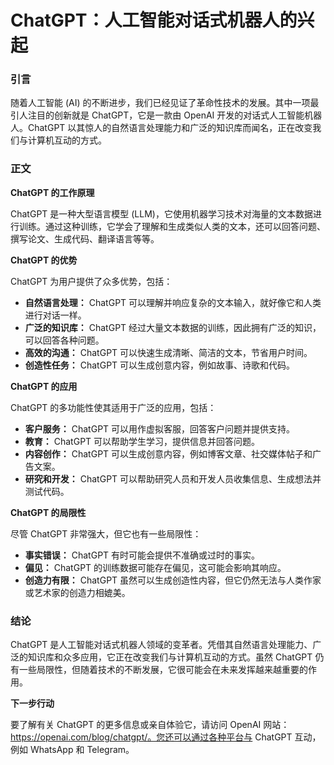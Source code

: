 # ChatGPT：人工智能对话式机器人的兴起

### 引言

随着人工智能 (AI) 的不断进步，我们已经见证了革命性技术的发展。其中一项最引人注目的创新就是 ChatGPT，它是一款由 OpenAI 开发的对话式人工智能机器人。ChatGPT 以其惊人的自然语言处理能力和广泛的知识库而闻名，正在改变我们与计算机互动的方式。

### 正文

**ChatGPT 的工作原理**

ChatGPT 是一种大型语言模型 (LLM)，它使用机器学习技术对海量的文本数据进行训练。通过这种训练，它学会了理解和生成类似人类的文本，还可以回答问题、撰写论文、生成代码、翻译语言等等。

**ChatGPT 的优势**

ChatGPT 为用户提供了众多优势，包括：

* **自然语言处理：** ChatGPT 可以理解并响应复杂的文本输入，就好像它和人类进行对话一样。
* **广泛的知识库：** ChatGPT 经过大量文本数据的训练，因此拥有广泛的知识，可以回答各种问题。
* **高效的沟通：** ChatGPT 可以快速生成清晰、简洁的文本，节省用户时间。
* **创造性任务：** ChatGPT 可以生成创意内容，例如故事、诗歌和代码。

**ChatGPT 的应用**

ChatGPT 的多功能性使其适用于广泛的应用，包括：

* **客户服务：** ChatGPT 可以用作虚拟客服，回答客户问题并提供支持。
* **教育：** ChatGPT 可以帮助学生学习，提供信息并回答问题。
* **内容创作：** ChatGPT 可以生成创意内容，例如博客文章、社交媒体帖子和广告文案。
* **研究和开发：** ChatGPT 可以帮助研究人员和开发人员收集信息、生成想法并测试代码。

**ChatGPT 的局限性**

尽管 ChatGPT 非常强大，但它也有一些局限性：

* **事实错误：** ChatGPT 有时可能会提供不准确或过时的事实。
* **偏见：** ChatGPT 的训练数据可能存在偏见，这可能会影响其响应。
* **创造力有限：** ChatGPT 虽然可以生成创造性内容，但它仍然无法与人类作家或艺术家的创造力相媲美。

### 结论

ChatGPT 是人工智能对话式机器人领域的变革者。凭借其自然语言处理能力、广泛的知识库和众多应用，它正在改变我们与计算机互动的方式。虽然 ChatGPT 仍有一些局限性，但随着技术的不断发展，它很可能会在未来发挥越来越重要的作用。

**下一步行动**

要了解有关 ChatGPT 的更多信息或亲自体验它，请访问 OpenAI 网站：https://openai.com/blog/chatgpt/。您还可以通过各种平台与 ChatGPT 互动，例如 WhatsApp 和 Telegram。

